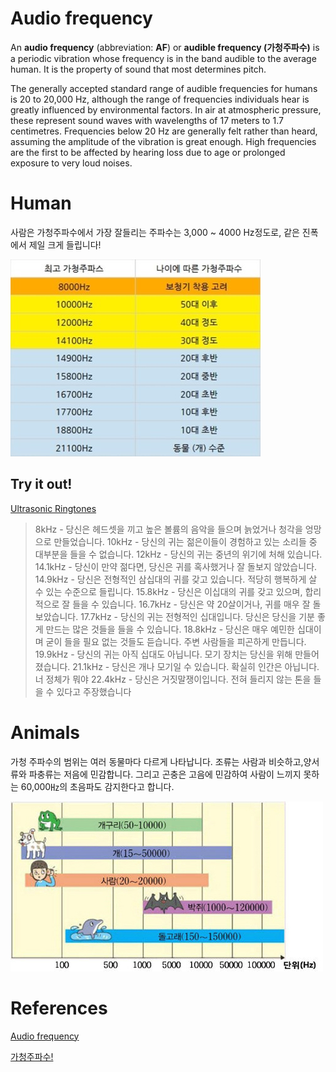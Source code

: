 # Audio frequency

An **audio frequency** (abbreviation: **AF**) or **audible frequency (가청주파수)** is a periodic vibration whose frequency is in the band audible to the average human. It is the property of sound that most determines pitch.

The generally accepted standard range of audible frequencies for humans is 20 to 20,000 Hz, although the range of frequencies individuals hear is greatly influenced by environmental factors. In air at atmospheric pressure, these represent sound waves with wavelengths of 17 meters to 1.7 centimetres. Frequencies below 20 Hz are generally felt rather than heard, assuming the amplitude of the vibration is great enough. High frequencies are the first to be affected by hearing loss due to age or prolonged exposure to very loud noises.

# Human

사람은 가청주파수에서 가장 잘들리는 주파수는 3,000 ~ 4000 Hz정도로, 같은 진폭에서 제일 크게 들립니다!

![](images/Untitled-1a5634e1-b82b-4d77-a9b8-9c51d6d43c47.png)
## Try it out!

[Ultrasonic Ringtones](http://www.ultrasonic-ringtones.com/)

> 8kHz - 당신은 헤드셋을 끼고 높은 볼륨의 음악을 들으며 늙었거나 청각을 엉망으로 만들었습니다.
10kHz - 당신의 귀는 젊은이들이 경험하고 있는 소리들 중 대부분을 들을 수 없습니다.
12kHz - 당신의 귀는 중년의 위기에 처해 있습니다.
14.1kHz - 당신이 만약 젊다면, 당신은 귀를 혹사했거나 잘 돌보지 않았습니다.
14.9kHz - 당신은 전형적인 삼십대의 귀를 갖고 있습니다. 적당히 행복하게 살 수 있는 수준으로 들립니다.
15.8kHz - 당신은 이십대의 귀를 갖고 있으며, 합리적으로 잘 들을 수 있습니다.
16.7kHz - 당신은 약 20살이거나, 귀를 매우 잘 돌보았습니다.
17.7kHz - 당신의 귀는 전형적인 십대입니다. 당신은 당신을 기분 좋게 만드는 많은 것들을 들을 수 있습니다.
18.8kHz - 당신은 매우 예민한 십대이며 굳이 들을 필요 없는 것들도 듣습니다. 주변 사람들을 피곤하게 만듭니다.
19.9kHz - 당신의 귀는 아직 십대도 아닙니다. 모기 장치는 당신을 위해 만들어졌습니다.
21.1kHz - 당신은 개나 모기일 수 있습니다. 확실히 인간은 아닙니다. 너 정체가 뭐야
22.4kHz - 당신은 거짓말쟁이입니다. 전혀 들리지 않는 톤을 들을 수 있다고 주장했습니다

# Animals

가청 주파수의 범위는 여러 동물마다 다르게 나타납니다. 조류는 사람과 비슷하고,양서류와 파충류는 저음에 민감합니다. 그리고 곤충은 고음에 민감하여 사람이 느끼지 못하는 60,000㎐의 초음파도 감지한다고 합니다.

![](images/Untitled-b31b29b1-c825-4ff7-b1c3-ffea79f342e8.png)
# References

[Audio frequency](https://en.wikipedia.org/wiki/Audio_frequency)

[가청주파수!](http://blog.naver.com/PostView.nhn?blogId=qjqh159&logNo=220659823007)